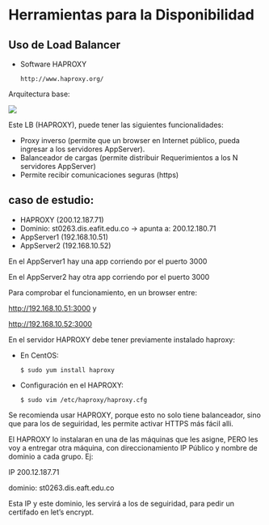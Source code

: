 # Herramientas para la Disponibilidad

## Uso de Load Balancer

* Software HAPROXY

      http://www.haproxy.org/

Arquitectura base:

![](haproxy-conf1.png)

Este LB (HAPROXY), puede tener las siguientes funcionalidades:

* Proxy inverso (permite que un browser en Internet público, pueda ingresar a los servidores AppServer).
* Balanceador de cargas (permite distribuir Requerimientos a los N servidores AppServer)
* Permite recibir comunicaciones seguras (https)

## caso de estudio:

* HAPROXY (200.12.187.71)
* Dominio: st0263.dis.eafit.edu.co -> apunta a: 200.12.180.71
* AppServer1 (192.168.10.51)
* AppServer2 (192.168.10.52)

En el AppServer1 hay una app corriendo por el puerto 3000

En el AppServer2 hay otra app corriendo por el puerto 3000

Para comprobar el funcionamiento, en un browser entre:

http://192.168.10.51:3000 y

http://192.168.10.52:3000

En el servidor HAPROXY debe tener previamente instalado haproxy:

* En CentOS:

      $ sudo yum install haproxy


* Configuración en el HAPROXY:

      $ sudo vim /etc/haproxy/haproxy.cfg



Se recomienda usar HAPROXY, porque esto no solo tiene balanceador, sino que para los de seguiridad, les permite activar HTTPS más fácil alli.

El HAPROXY lo instalaran en una de las máquinas que les asigne, PERO les voy a entregar otra máquina, con direccionamiento IP Público y nombre de dominio a cada grupo. Ej:

IP 200.12.187.71

dominio: st0263.dis.eaft.edu.co

Esta IP y este dominio, les servirá a los de seguiridad, para pedir un certifado en let’s encrypt.
